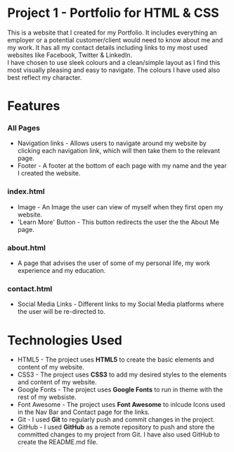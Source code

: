 # Project 1 - Portfolio for HTML & CSS
This is a website that I created for my Portfolio. It includes everything an employer or a potential customer/client would need to know about me and my work.
It has all my contact details including links to my most used websites like Facebook, Twitter & LinkedIn.
<br>
I have chosen to use sleek colours and a clean/simple layout as I find this most visually pleasing and easy to navigate. The colours I have used also best reflect my character.
 
<h1> Features </h1>
<h3> All Pages </h3>
<ul>
<li> Navigation links - Allows users to navigate around my website by clicking each navigation link, which will then take them to the relevant page.</li>
<li> Footer - A footer at the bottom of each page with my name and the year I created the website. </li>
</ul>
<h3> index.html </h3>
<ul>
<li> Image - An Image the user can view of myself when they first open my website. </li>
<li> 'Learn More' Button - This button redirects the user the the About Me page. </li>
</ul>
<h3> about.html </h3>
<ul>
<li> A page that advises the user of some of my personal life, my work experience and my education.</li>
</ul>
<h3> contact.html </h3>
<ul>
<li> Social Media Links - Different links to my Social Media platforms where the user will be re-directed to.</li>
</ul>

<h1>Technologies Used</h1>
<ul>
<li> HTML5 - The project uses <b>HTML5</b> to create the basic elements and content of my website.</li>
<li> CSS3 - The project uses <b>CSS3</b> to add my desired styles to the elements and content of my website.</li>
<li> Google Fonts - The project uses <b>Google Fonts</b> to run in theme with the rest of my websiste.</li>
<li> Font Awesome - The project uses <b>Font Awesome</b> to inlcude Icons used in the Nav Bar and Contact page for the links.</li>
<li> Git - I used <b>Git</b> to regularly push and commit changes in the project.</li>
<li> GitHub - I used <b>GitHub</b> as a remote repository to push and store the committed changes to my project from Git. I have also used GitHub to create the README.md file.</li>
